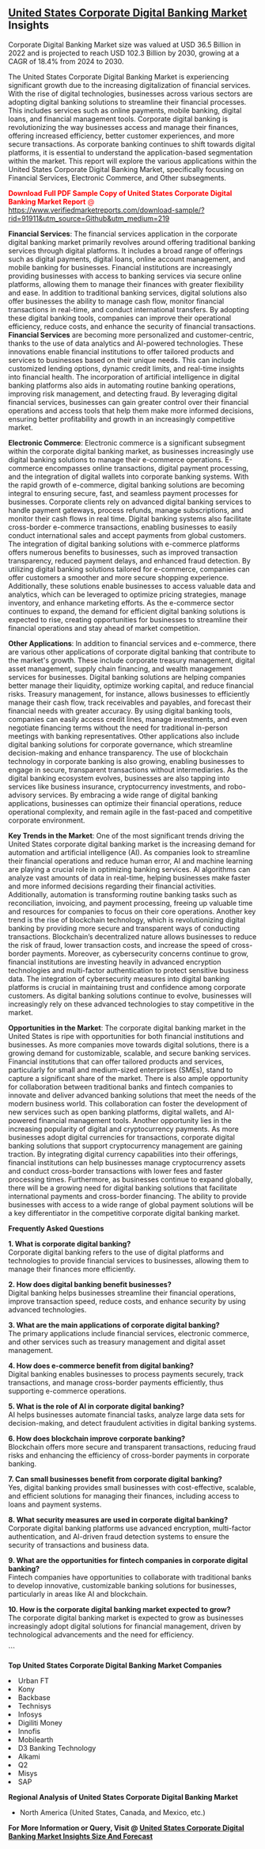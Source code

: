 <h2><a href="https://www.verifiedmarketreports.com/download-sample/?rid=91911&amp;utm_source=Github&amp;utm_medium=219" target="_blank">United States Corporate Digital Banking Market</a> Insights</h2><p>Corporate Digital Banking Market size was valued at USD 36.5 Billion in 2022 and is projected to reach USD 102.3 Billion by 2030, growing at a CAGR of 18.4% from 2024 to 2030.</p><p> <p>The United States Corporate Digital Banking Market is experiencing significant growth due to the increasing digitalization of financial services. With the rise of digital technologies, businesses across various sectors are adopting digital banking solutions to streamline their financial processes. This includes services such as online payments, mobile banking, digital loans, and financial management tools. Corporate digital banking is revolutionizing the way businesses access and manage their finances, offering increased efficiency, better customer experiences, and more secure transactions. As corporate banking continues to shift towards digital platforms, it is essential to understand the application-based segmentation within the market. This report will explore the various applications within the United States Corporate Digital Banking Market, specifically focusing on Financial Services, Electronic Commerce, and Other subsegments. <p><span class=""><span style="color: #ff0000;"><strong>Download Full PDF Sample Copy of United States Corporate Digital Banking Market Report</strong> @ </span><a href="https://www.verifiedmarketreports.com/download-sample/?rid=91911&amp;utm_source=Github&amp;utm_medium=219" target="_blank">https://www.verifiedmarketreports.com/download-sample/?rid=91911&amp;utm_source=Github&amp;utm_medium=219</a></span></p></p> <p><strong>Financial Services</strong>: The financial services application in the corporate digital banking market primarily revolves around offering traditional banking services through digital platforms. It includes a broad range of offerings such as digital payments, digital loans, online account management, and mobile banking for businesses. Financial institutions are increasingly providing businesses with access to banking services via secure online platforms, allowing them to manage their finances with greater flexibility and ease. In addition to traditional banking services, digital solutions also offer businesses the ability to manage cash flow, monitor financial transactions in real-time, and conduct international transfers. By adopting these digital banking tools, companies can improve their operational efficiency, reduce costs, and enhance the security of financial transactions. <strong>Financial Services</strong> are becoming more personalized and customer-centric, thanks to the use of data analytics and AI-powered technologies. These innovations enable financial institutions to offer tailored products and services to businesses based on their unique needs. This can include customized lending options, dynamic credit limits, and real-time insights into financial health. The incorporation of artificial intelligence in digital banking platforms also aids in automating routine banking operations, improving risk management, and detecting fraud. By leveraging digital financial services, businesses can gain greater control over their financial operations and access tools that help them make more informed decisions, ensuring better profitability and growth in an increasingly competitive market.</p> <p><strong>Electronic Commerce</strong>: Electronic commerce is a significant subsegment within the corporate digital banking market, as businesses increasingly use digital banking solutions to manage their e-commerce operations. E-commerce encompasses online transactions, digital payment processing, and the integration of digital wallets into corporate banking systems. With the rapid growth of e-commerce, digital banking solutions are becoming integral to ensuring secure, fast, and seamless payment processes for businesses. Corporate clients rely on advanced digital banking services to handle payment gateways, process refunds, manage subscriptions, and monitor their cash flows in real time. Digital banking systems also facilitate cross-border e-commerce transactions, enabling businesses to easily conduct international sales and accept payments from global customers. The integration of digital banking solutions with e-commerce platforms offers numerous benefits to businesses, such as improved transaction transparency, reduced payment delays, and enhanced fraud detection. By utilizing digital banking solutions tailored for e-commerce, companies can offer customers a smoother and more secure shopping experience. Additionally, these solutions enable businesses to access valuable data and analytics, which can be leveraged to optimize pricing strategies, manage inventory, and enhance marketing efforts. As the e-commerce sector continues to expand, the demand for efficient digital banking solutions is expected to rise, creating opportunities for businesses to streamline their financial operations and stay ahead of market competition.</p> <p><strong>Other Applications</strong>: In addition to financial services and e-commerce, there are various other applications of corporate digital banking that contribute to the market's growth. These include corporate treasury management, digital asset management, supply chain financing, and wealth management services for businesses. Digital banking solutions are helping companies better manage their liquidity, optimize working capital, and reduce financial risks. Treasury management, for instance, allows businesses to efficiently manage their cash flow, track receivables and payables, and forecast their financial needs with greater accuracy. By using digital banking tools, companies can easily access credit lines, manage investments, and even negotiate financing terms without the need for traditional in-person meetings with banking representatives. Other applications also include digital banking solutions for corporate governance, which streamline decision-making and enhance transparency. The use of blockchain technology in corporate banking is also growing, enabling businesses to engage in secure, transparent transactions without intermediaries. As the digital banking ecosystem evolves, businesses are also tapping into services like business insurance, cryptocurrency investments, and robo-advisory services. By embracing a wide range of digital banking applications, businesses can optimize their financial operations, reduce operational complexity, and remain agile in the fast-paced and competitive corporate environment.</p> <p><strong>Key Trends in the Market</strong>: One of the most significant trends driving the United States corporate digital banking market is the increasing demand for automation and artificial intelligence (AI). As companies look to streamline their financial operations and reduce human error, AI and machine learning are playing a crucial role in optimizing banking services. AI algorithms can analyze vast amounts of data in real-time, helping businesses make faster and more informed decisions regarding their financial activities. Additionally, automation is transforming routine banking tasks such as reconciliation, invoicing, and payment processing, freeing up valuable time and resources for companies to focus on their core operations. Another key trend is the rise of blockchain technology, which is revolutionizing digital banking by providing more secure and transparent ways of conducting transactions. Blockchain’s decentralized nature allows businesses to reduce the risk of fraud, lower transaction costs, and increase the speed of cross-border payments. Moreover, as cybersecurity concerns continue to grow, financial institutions are investing heavily in advanced encryption technologies and multi-factor authentication to protect sensitive business data. The integration of cybersecurity measures into digital banking platforms is crucial in maintaining trust and confidence among corporate customers. As digital banking solutions continue to evolve, businesses will increasingly rely on these advanced technologies to stay competitive in the market.</p> <p><strong>Opportunities in the Market</strong>: The corporate digital banking market in the United States is ripe with opportunities for both financial institutions and businesses. As more companies move towards digital solutions, there is a growing demand for customizable, scalable, and secure banking services. Financial institutions that can offer tailored products and services, particularly for small and medium-sized enterprises (SMEs), stand to capture a significant share of the market. There is also ample opportunity for collaboration between traditional banks and fintech companies to innovate and deliver advanced banking solutions that meet the needs of the modern business world. This collaboration can foster the development of new services such as open banking platforms, digital wallets, and AI-powered financial management tools. Another opportunity lies in the increasing popularity of digital and cryptocurrency payments. As more businesses adopt digital currencies for transactions, corporate digital banking solutions that support cryptocurrency management are gaining traction. By integrating digital currency capabilities into their offerings, financial institutions can help businesses manage cryptocurrency assets and conduct cross-border transactions with lower fees and faster processing times. Furthermore, as businesses continue to expand globally, there will be a growing need for digital banking solutions that facilitate international payments and cross-border financing. The ability to provide businesses with access to a wide range of global payment solutions will be a key differentiator in the competitive corporate digital banking market.</p> <p><strong>Frequently Asked Questions</strong></p> <p><strong>1. What is corporate digital banking?</strong><br>Corporate digital banking refers to the use of digital platforms and technologies to provide financial services to businesses, allowing them to manage their finances more efficiently.</p> <p><strong>2. How does digital banking benefit businesses?</strong><br>Digital banking helps businesses streamline their financial operations, improve transaction speed, reduce costs, and enhance security by using advanced technologies.</p> <p><strong>3. What are the main applications of corporate digital banking?</strong><br>The primary applications include financial services, electronic commerce, and other services such as treasury management and digital asset management.</p> <p><strong>4. How does e-commerce benefit from digital banking?</strong><br>Digital banking enables businesses to process payments securely, track transactions, and manage cross-border payments efficiently, thus supporting e-commerce operations.</p> <p><strong>5. What is the role of AI in corporate digital banking?</strong><br>AI helps businesses automate financial tasks, analyze large data sets for decision-making, and detect fraudulent activities in digital banking systems.</p> <p><strong>6. How does blockchain improve corporate banking?</strong><br>Blockchain offers more secure and transparent transactions, reducing fraud risks and enhancing the efficiency of cross-border payments in corporate banking.</p> <p><strong>7. Can small businesses benefit from corporate digital banking?</strong><br>Yes, digital banking provides small businesses with cost-effective, scalable, and efficient solutions for managing their finances, including access to loans and payment systems.</p> <p><strong>8. What security measures are used in corporate digital banking?</strong><br>Corporate digital banking platforms use advanced encryption, multi-factor authentication, and AI-driven fraud detection systems to ensure the security of transactions and business data.</p> <p><strong>9. What are the opportunities for fintech companies in corporate digital banking?</strong><br>Fintech companies have opportunities to collaborate with traditional banks to develop innovative, customizable banking solutions for businesses, particularly in areas like AI and blockchain.</p> <p><strong>10. How is the corporate digital banking market expected to grow?</strong><br>The corporate digital banking market is expected to grow as businesses increasingly adopt digital solutions for financial management, driven by technological advancements and the need for efficiency.</p> ```</p><p><strong>Top United States Corporate Digital Banking Market Companies</strong></p><div data-test-id=""><p><li>Urban FT</li><li> Kony</li><li> Backbase</li><li> Technisys</li><li> Infosys</li><li> Digiliti Money</li><li> Innofis</li><li> Mobilearth</li><li> D3 Banking Technology</li><li> Alkami</li><li> Q2</li><li> Misys</li><li> SAP</li></p><div><strong>Regional Analysis of&nbsp;United States Corporate Digital Banking Market</strong></div><ul><li dir="ltr"><p dir="ltr">North America&nbsp;(United States, Canada, and Mexico, etc.)</p></li></ul><p><strong>For More Information or Query, Visit @&nbsp;</strong><strong><a href="https://www.verifiedmarketreports.com/product/global-corporate-digital-banking-market-growth-status-and-outlook-2019-2024/?utm_source=Github&amp;utm_medium=219" target="_blank">United States Corporate Digital Banking Market Insights Size And Forecast</a></strong></p></div>
